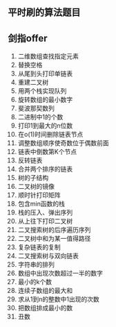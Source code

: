 ## 平时刷的算法题目

## 剑指offer

1. 二维数组查找指定元素
2. 替换空格
3. 从尾到头打印单链表
4. 重建二叉树
5. 用两个栈实现队列
6. 旋转数组的最小数字
7. 斐波那契数列
8. 二进制中1的个数
9. 打印1到最大的n位数
10. 在o(1)时间删除链表节点
11. 调整数组顺序使奇数位于偶数前面
12. 链表中倒数第K个节点
13. 反转链表
14. 合并两个排序的链表
15. 树的子结构
16. 二叉树的镜像
17. 顺时针打印矩阵
18. 包含min函数的栈
19. 栈的压入、弹出序列
20. 从上往下打印二叉树
21. 二叉搜索树的后序遍历序列
22. 二叉树中和为某一值得路径
23. 复杂链表的复制
24. 二叉搜索树与双向链表
25. 字符串的排列
26. 数组中出现次数超过一半的数字
27. 最小的k个数
28. 连续子数组的最大和
29. 求从1到n的整数中1出现的次数
30. 把数组排成最小的数
31. 丑数
